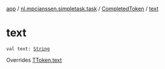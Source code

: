 [app](../../index.md) / [nl.mpcjanssen.simpletask.task](../index.md) / [CompletedToken](index.md) / [text](.)

# text

`val text: `[`String`](https://kotlinlang.org/api/latest/jvm/stdlib/kotlin/-string/index.html)

Overrides [TToken.text](../-t-token/text.md)

